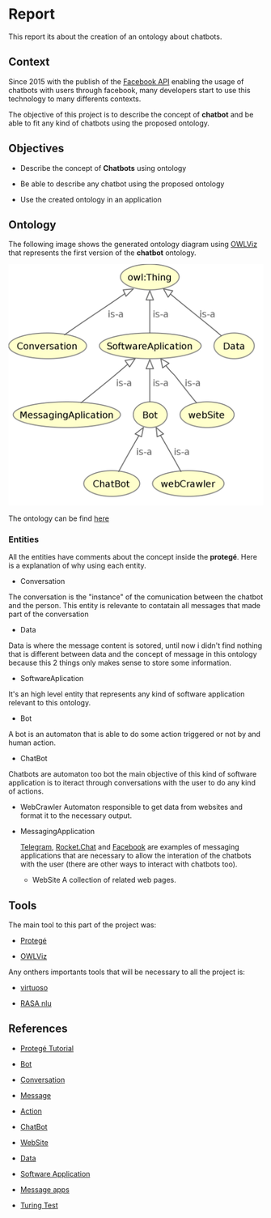 # Report

This report its about the creation of an ontology about chatbots.

## Context

Since 2015 with the publish of the [Facebook API](https://developers.facebook.com/docs/messenger-platform/) enabling the usage of chatbots with users through facebook, many developers start to use this technology to many differents contexts.

The objective of this project is to describe the concept of **chatbot** and be able to fit any kind of chatbots using the proposed ontology.

## Objectives

* Describe the concept of **Chatbots** using ontology

* Be able to describe any chatbot using the proposed ontology

* Use the created ontology in an application

## Ontology

The following image shows the generated ontology diagram using [OWLViz](https://protegewiki.stanford.edu/wiki/OWLViz) that represents the first version of the **chatbot** ontology.

![ontology](images/chatbot.png)

The ontology can be find [here](https://github.com/arthurTemporim/semantic_web_playground/blob/master/project/chatbot.owl)

### Entities

All the entities have comments about the concept inside the **protegé**. Here is a explanation of why using each entity.

* Conversation

The conversation is the "instance" of the comunication between the chatbot and the person. This entity is relevante to contatain all messages that made part of the conversation

* Data

Data is where the message content is sotored, until now i didn't find nothing that is different between data and the concept of message in this ontology because this 2 things only makes sense to store some information.

* SoftwareAplication

It's an high level entity that represents any kind of software application relevant to this ontology.

* Bot

A bot is an automaton that is able to do some action triggered or not by and human action.

* ChatBot

Chatbots are automaton too bot the main objective of this kind of software application is to iteract through conversations with the user to do any kind of actions.

* WebCrawler
    Automaton responsible to get data from websites and format it to the necessary output.

* MessagingApplication

  [Telegram](https://telegram.org/), [Rocket.Chat](https://rocket.chat/) and [Facebook](http://facebook.com/) are examples of messaging applications that are necessary to allow the interation of the chatbots with the user (there are other ways to interact with chatbots too).

  * WebSite
  A collection of related web pages.

## Tools

The main tool to this part of the project was:

* [Protegé](https://protegewiki.stanford.edu/wiki/Main_Page)

* [OWLViz](https://protegewiki.stanford.edu/wiki/OWLViz)

Any onthers importants tools that will be necessary to all the project is:

* [virtuoso](http://vos.openlinksw.com/owiki/wiki/VOS/VOSSQLRDF)

* [RASA nlu](https://rasa.com/docs/nlu/)

## References

* [Protegé Tutorial](https://www.youtube.com/watch?v=R9ERlUgvgwM&list=PLea0WJq13cnAfCC0azrCyquCN_tPelJN1)

* [Bot](https://pt.wikipedia.org/wiki/Bot)

* [Conversation](https://en.wikipedia.org/wiki/Conversation)

* [Message](https://en.wikipedia.org/wiki/Message)

* [Action](https://en.wikipedia.org/wiki/Action_(philosophy))

* [ChatBot](https://en.wikipedia.org/wiki/Chatbot)

* [WebSite](https://en.wikipedia.org/wiki/Website)

* [Data](https://en.wikipedia.org/wiki/Data)

* [Software Application](https://en.wikipedia.org/wiki/Application_software)

* [Message apps](https://en.wikipedia.org/wiki/Messaging_apps)

* [Turing Test](https://en.wikipedia.org/wiki/Turing_test)
